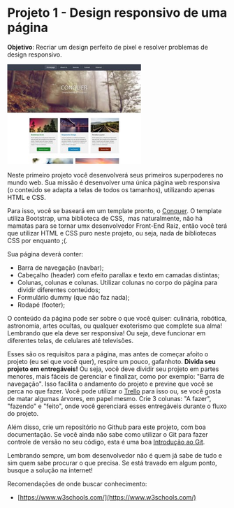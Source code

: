 # Projeto 1 - Design responsivo de uma página

**Objetivo**: Recriar um design perfeito de pixel e resolver problemas de design responsivo.

![projeto 1](../imagens/projeto1.jpg?raw=true)  

Neste primeiro projeto você desenvolverá seus primeiros superpoderes no mundo web. Sua missão é desenvolver uma única página web responsiva (o conteúdo se adapta a telas de todos os tamanhos), utilizando apenas HTML e CSS.

Para isso, você se baseará em um template pronto, o [Conquer](https://www.free-css.com/free-css-templates/page196/conquer). O template utiliza Bootstrap, uma biblioteca de CSS,  mas naturalmente, não há mamatas para se tornar umx desenvolvedor Front-End Raiz, então você terá que utilizar HTML e CSS puro neste projeto, ou seja, nada de bibliotecas CSS por enquanto ;(.

Sua página deverá conter:

*   Barra de navegação (navbar);
*   Cabeçalho (header) com efeito parallax e texto em camadas distintas;
*   Colunas, colunas e colunas. Utilizar colunas no corpo do página para dividir diferentes conteúdos;
*   Formulário dummy (que não faz nada);
*   Rodapé (footer);

O conteúdo da página pode ser sobre o que você quiser: culinária, robótica, astronomia, artes ocultas, ou qualquer exoterismo que complete sua alma! Lembrando que ela deve ser responsiva! Ou seja, deve funcionar em diferentes telas, de celulares até televisões.

Esses são os requisitos para a página, mas antes de começar afoito o projeto (eu sei que você quer), respire um pouco, gafanhoto. **Divida seu projeto em entregáveis!** Ou seja, você deve dividir seu projeto em partes menores, mais fáceis de gerenciar e finalizar, como por exemplo: "Barra de navegação". Isso facilita o andamento do projeto e previne que você se perca no que fazer. Você pode utilizar o [Trello](https://trello.com/) para isso ou, se você gosta de matar algumas árvores, em papel mesmo. Crie 3 colunas: "A fazer", "fazendo" e "feito", onde você gerenciará esses entregáveis durante o fluxo do projeto.

Além disso, crie um repositório no Github para este projeto, com boa documentação. Se você ainda não sabe como utilizar o Git para fazer controle de versão no seu código, esta é uma boa [Introdução ao Git](https://blog.dankicode.com/introducao-ao-git-e-github/).

Lembrando sempre, um bom desenvolvedor não é quem já sabe de tudo e sim quem sabe procurar o que precisa. Se está travado em algum ponto, busque a solução na internet! 

Recomendações de onde buscar conhecimento:

*   [https://www.w3schools.com/](https://www.w3schools.com/)